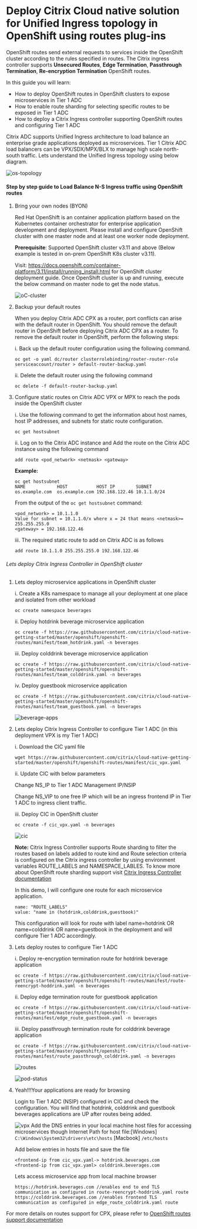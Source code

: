 # Deploy Citrix Cloud native solution for Unified Ingress topology in OpenShift using routes plug-ins

OpenShift routes send external requests to services inside the OpenShift cluster according to the rules specified in routes.
The Citrix ingress controller supports  **Unsecured Routes**, **Edge Termination**, **Passthrough Termination**, **Re-encryption Termination** OpenShift routes.

In this guide you will learn:
* How to deploy OpenShift routes in OpenShift clusters to expose microservices in Tier 1 ADC
* How to enable route sharding for selecting specific routes to be exposed in Tier 1 ADC
* How to deploy a Citrix Ingress controller supporting OpenShift routes and configuring Tier 1 ADC

Citrix ADC supports Unified Ingress architecture to load balance an enterprise grade applications deployed as microservices. Tier 1 Citrix ADC load balancers can be VPX/SDX/MPX/BLX to manage high scale north-south traffic. Lets understand the Unified Ingress topology using below diagram.

![os-topology](images/os-topology.PNG)


#### Step by step guide to Load Balance N-S Ingress traffic using OpenShift routes

1.	Bring your own nodes (BYON)

    Red Hat OpenShift is an container application platform based on the Kubernetes container orchestrator for enterprise application development and deployment. Please install and configure OpenShift cluster with one master node and at least one worker node deployment.
 
    **Prerequisite**: Supported OpenShift cluster v3.11 and above (Below example is tested in on-prem OpenShift K8s cluster v3.11).

    Visit: https://docs.openshift.com/container-platform/3.11/install/running_install.html for OpenShift cluster deployment guide.
    Once OpenShift cluster is up and running, execute the below command on master node to get the node status.
    
    ![oC-cluster](images/oc-cluster.PNG)

2.  Backup your default routes
    
    When you deploy Citrix ADC CPX as a router, port conflicts can arise with the default router in OpenShift. You should remove the default router in OpenShift before deploying Citrix ADC CPX as a router. To remove the default router in OpenShift, perform the following steps:
    
    i. Back up the default router configuration using the following command.
    ```
    oc get -o yaml dc/router clusterrolebinding/router-router-role serviceaccount/router > default-router-backup.yaml
    ```
    ii. Delete the default router using the following command
    ```    
    oc delete -f default-router-backup.yaml
    ```

3. Configure static routes on Citrix ADC VPX or MPX to reach the pods inside the OpenShift cluster

    i. Use the following command to get the information about host names, host IP addresses, and subnets for static route configuration.
    ```
    oc get hostsubnet
    ```

    ii. Log on to the Citrix ADC instance and Add the route on the Citrix ADC instance using the following command
    ```
    add route <pod_network> <netmask> <gateway>
    ```

    **Example:**
    ```
    oc get hostsubnet
    NAME            HOST           HOST IP        SUBNET
    os.example.com  os.example.com 192.168.122.46 10.1.1.0/24
    ```
        
    From the output of the ``oc get hostsubnet`` command:
    ```
    <pod_network> = 10.1.1.0
    Value for subnet = 10.1.1.0/x where x = 24 that means <netmask>= 255.255.255.0
    <gateway> = 192.168.122.46
    ```

    iii. The required static route to add on Citrix ADC is as follows
    ```
    add route 10.1.1.0 255.255.255.0 192.168.122.46
    ```

###### Lets deploy Citrix Ingress Controller in OpenShift cluster

1. Lets deploy microservice applications in OpenShift cluster

    i. Create a K8s namespace to manage all your deployment at one place and isolated from other workload
    ```
    oc create namespace beverages
    ```

    ii. Deploy hotdrink beverage microservice application
    ```
    oc create -f https://raw.githubusercontent.com/citrix/cloud-native-getting-started/master/openshift/openshift-routes/manifest/team_hotdrink.yaml -n beverages
    ```
    
    iii. Deploy colddrink beverage microservice application
    ```
    oc create -f https://raw.githubusercontent.com/citrix/cloud-native-getting-started/master/openshift/openshift-routes/manifest/team_colddrink.yaml -n beverages
    ```
    
    iv. Deploy guestbook microservice application
    ```    
    oc create -f https://raw.githubusercontent.com/citrix/cloud-native-getting-started/master/openshift/openshift-routes/manifest/team_guestbook.yaml -n beverages
    ```

    ![beverage-apps](images/beverage-apps.PNG)

2. Lets deploy Citrix Ingress Controller to configure Tier 1 ADC (in this deployment VPX is my Tier 1 ADC)

    i. Download the CIC yaml file
    ```     
    wget https://raw.githubusercontent.com/citrix/cloud-native-getting-started/master/openshift/openshift-routes/manifest/cic_vpx.yaml
    ```

    ii. Update CIC with below parameters

    Change NS_IP to Tier 1 ADC Management IP/NSIP

    Change NS_VIP to one free IP which will be an ingress frontend IP in Tier 1 ADC to ingress client traffic.

    iii. Deploy CIC in OpenShift cluster
    ```
    oc create -f cic_vpx.yaml -n beverages
    ```
    ![cic](images/cic.PNG)

    **Note:** Citrix Ingress Controller supports Route sharding to filter the routes based on labels added to route kind and Route selection criteria is configured on the Citrix ingress controller by using environment variables ROUTE_LABELS and NAMESPACE_LABLES. To know more about OpenShift route sharding support visit [Citrix Ingress Controller documentation](https://github.com/citrix/citrix-k8s-ingress-controller/blob/master/docs/deploy/deploy-openshift-sharding.md)

    In this demo, I will configure one route for each microservice application.
    ```      
    name: "ROUTE_LABELS"
    value: "name in (hotdrink,colddrink,guestbook)"
    ```

    This configuration will look for route with label name=hotdrink OR name=colddrink OR name=guestbook in the deployment and will configure Tier 1 ADC accordingly.

3. Lets deploy routes to configure Tier 1 ADC

    i. Deploy re-encryption termination route for hotdrink beverage application
    ```
    oc create -f https://raw.githubusercontent.com/citrix/cloud-native-getting-started/master/openshift/openshift-routes/manifest/route-reencrypt-hoddrink.yaml -n beverages
    ```

    ii. Deploy edge termination route for guestbook application
    ```
    oc create -f https://raw.githubusercontent.com/citrix/cloud-native-getting-started/master/openshift/openshift-routes/manifest/edge_route_guestbook.yaml -n beverages
    ```
    iii. Deploy passthrough termination route for colddrink beverage application
    ```
    oc create -f https://raw.githubusercontent.com/citrix/cloud-native-getting-started/master/openshift/openshift-routes/manifest/route_passthrough_colddrink.yaml -n beverages
    ```
    ![routes](images/routes.PNG)

    ![pod-status](images/pod-status.PNG)

4. Yeah!!!Your applications are ready for browsing

    Login to Tier 1 ADC (NSIP) configured in CIC and check the configuration. You will find that hotdrink, colddrink and guestbook beverages applications are UP after routes being added.

    ![vpx](images/vpx.PNG)
    Add the DNS entries in your local machine host files for accessing microservices though Internet
    Path for host file:[Windows] ``C:\Windows\System32\drivers\etc\hosts`` [Macbook] ``/etc/hosts``
    
    Add below entries in hosts file and save the file
    ```
    <frontend-ip from cic_vpx.yaml-> hotdrink.beverages.com 
    <frontend-ip from cic_vpx.yaml> colddrink.beverages.com
    ```
    Lets access microservice app from local machine browser

    ``https://hotdrink.beverages.com //enables end to end TLS communication as configured in route-reencrypt-hoddrink.yaml route  
      https://colddrink.beverages.com //enables frontend TLS communication as configured in edge_route_colddrink.yaml route ``

For more details on routes support for CPX, please refer to [OpenShift routes support documentation](https://github.com/citrix/citrix-k8s-ingress-controller/tree/master/deployment/openshift)